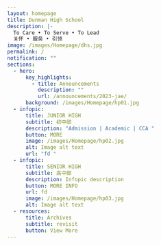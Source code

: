```yaml
---
layout: homepage
title: Dunman High School
description: |-
  To Care • To Serve • To Lead 
  关怀 • 服务 • 引领
image: /images/Homepage/dhs.jpg
permalink: /
notification: ""
sections:
  - hero:
      key_highlights:
        - title: Announcements
          description: ""
          url: /announcements/2023-jae/
      background: /images/Homepage/hp01.jpg
  - infopic:
      title: JUNIOR HIGH
      subtitle: 初中部
      description: "Admission | Academic | CCA "
      button: MORE
      image: /images/Homepage/hp02.jpg
      alt: Image alt text
      url: "fd "
  - infopic:
      title: SENIOR HIGH
      subtitle: 高中部
      description: Infopic description
      button: MORE INFO
      url: fd
      image: /images/Homepage/hp03.jpg
      alt: Image alt text
  - resources:
      title: Archives
      subtitle: revisit
      button: View More
---
```

